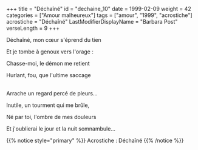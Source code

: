 +++
title = "Déchaîné"
id = "dechaine_10"
date = 1999-02-09
weight = 42
categories = ["Amour malheureux"]
tags = ["amour", "1999", "acrostiche"]
acrostiche = "Déchaîné"
LastModifierDisplayName = "Barbara Post"
verseLength = 9
+++

Déchaîné, mon cœur s'éprend du tien

Et je tombe à genoux vers l'orage :

Chasse-moi, le démon me retient

Hurlant, fou, que l'ultime saccage

 \
Arrache un regard percé de pleurs...

Inutile, un tourment qui me brûle,

Né par toi, l'ombre de mes douleurs

Et j'oublierai le jour et la nuit somnambule...

{{% notice style="primary" %}}
Acrostiche : Déchaîné
{{% /notice %}}
